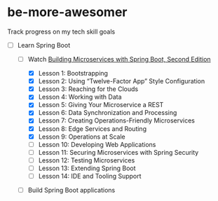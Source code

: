 # be-more-awesomer
Track progress on my tech skill goals

- [ ] Learn Spring Boot
  - [ ] Watch [Building Microservices with Spring Boot, Second Edition](https://www.safaribooksonline.com/library/view/building-microservices-with/9780134678658/BMSB_05_00.html) 
    - [x] Lesson 1: Bootstrapping
    - [x] Lesson 2: Using “Twelve-Factor App” Style Configuration
    - [x] Lesson 3: Reaching for the Clouds
    - [x] Lesson 4: Working with Data
    - [x] Lesson 5: Giving Your Microservice a REST
    - [x] Lesson 6: Data Synchronization and Processing
    - [x] Lesson 7: Creating Operations-Friendly Microservices
    - [x] Lesson 8: Edge Services and Routing
    - [x] Lesson 9: Operations at Scale
    - [ ] Lesson 10: Developing Web Applications
    - [ ] Lesson 11: Securing Microservices with Spring Security
    - [ ] Lesson 12: Testing Microservices
    - [ ] Lesson 13: Extending Spring Boot
    - [ ] Lesson 14: IDE and Tooling Support

  - [ ] Build Spring Boot applications
  
